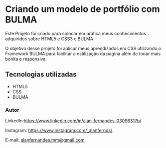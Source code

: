 # Criando um modelo de portfólio com BULMA

Este Projeto foi criado para colocar em prática meus conhecimentos adquiridos sobre HTML5 e CSS3 e BULMA.

O objetivo desse projeto foi aplicar meus aprendizados em CSS utilizando o Framework BULMA para facilitar a estilização da pagina além de tonar mais bonita e responsiva 


## Tecnologias utilizadas

* HTML5
* CSS
* BULMA

### Autor

LinkedIn:https://www.linkedin.com/in/alan-fernandes-03096317b/

Instagram: https://www.instagram.com/_alanfernds/

E-mail: alanfernandes.mm@gmail.com

